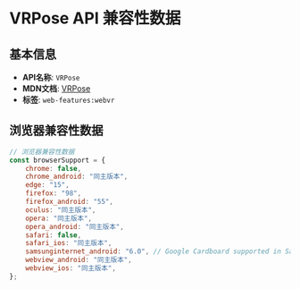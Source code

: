 # VRPose API 兼容性数据

## 基本信息

- **API名称**: `VRPose`
- **MDN文档**: [VRPose](https://developer.mozilla.org/docs/Web/API/VRPose)
- **标签**: `web-features:webvr`

## 浏览器兼容性数据

```javascript
// 浏览器兼容性数据
const browserSupport = {
    chrome: false,
    chrome_android: "同主版本",
    edge: "15",
    firefox: "98",
    firefox_android: "55",
    oculus: "同主版本",
    opera: "同主版本",
    opera_android: "同主版本",
    safari: false,
    safari_ios: "同主版本",
    samsunginternet_android: "6.0", // Google Cardboard supported in Samsung Internet 7.0.,
    webview_android: "同主版本",
    webview_ios: "同主版本",
};

```

